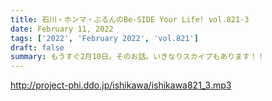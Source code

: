 ```yaml
---
title: 石川・ホンマ・ぶるんのBe-SIDE Your Life! vol.821-3
date: February 11, 2022
tags: ['2022', 'February 2022', 'vol.821']
draft: false
summary: もうすぐ2月10日。そのお話。いきなりスカイプもあります！！
---
```


http://project-phi.ddo.jp/ishikawa/ishikawa821_3.mp3